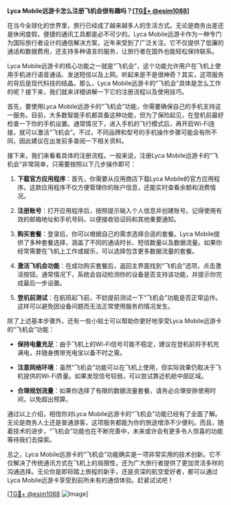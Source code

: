 **Lyca Mobile远游卡怎么注册飞机会很有趣吗？[[TG💪+ @esim1088](https://t.me/s/esim1088)]**

在当今全球化的世界里，旅行已经成了越来越多人的生活方式。无论是商务出差还是休闲度假，便捷的通讯工具都是必不可少的。Lyca Mobile远游卡作为一种专门为国际旅行者设计的通信解决方案，近年来受到了广泛关注。它不仅提供了低廉的通话和数据费用，还支持多种语言的服务，让旅行者在国外也能轻松保持联系。

Lyca Mobile远游卡的核心功能之一就是“飞机会”，这个功能允许用户在飞机上使用手机进行语音通话、发送短信以及上网。听起来是不是很神奇？其实，这项服务的背后是现代科技的结晶。那么，Lyca Mobile远游卡的“飞机会”具体是怎么工作的呢？接下来，我们就来详细讲解一下它的注册流程以及使用技巧。

首先，要使用Lyca Mobile远游卡的“飞机会”功能，你需要确保自己的手机支持这一服务。目前，大多数智能手机都具备这种功能，但为了保险起见，在登机前最好检查一下你的手机设置。通常情况下，进入手机的飞行模式后，再开启Wi-Fi连接，就可以激活“飞机会”。不过，不同品牌和型号的手机操作步骤可能会有所不同，因此建议在出发前多查阅一下相关资料。

接下来，我们来看看具体的注册流程。一般来说，注册Lyca Mobile远游卡的“飞机会”非常简单，只需要按照以下几步操作即可：

1. **下载官方应用程序**：首先，你需要从应用商店下载Lyca Mobile的官方应用程序。这款应用程序不仅方便管理你的账户信息，还能实时查看余额和消费情况。
   
2. **注册账号**：打开应用程序后，按照提示输入个人信息并创建账号。记得使用有效的邮箱地址和手机号码，以便接收验证码和其他重要通知。

3. **购买套餐**：登录后，你可以根据自己的需求选择合适的套餐。Lyca Mobile提供了多种套餐选择，涵盖了不同的通话时长、短信数量以及数据流量。如果你经常需要在飞机上工作或娱乐，可以选择包含更多数据流量的套餐。

4. **激活飞机会功能**：在成功购买套餐后，返回主界面找到“飞机会”选项，点击激活按钮。通常情况下，系统会自动检测你的设备是否支持该功能，并提示你完成最后一步设置。

5. **登机前测试**：在航班起飞前，不妨提前测试一下“飞机会”功能是否正常运作。这样可以避免因设备问题而无法正常使用服务的情况发生。

除了上述基本步骤外，还有一些小贴士可以帮助你更好地享受Lyca Mobile远游卡的“飞机会”功能：

- **保持电量充足**：由于飞机上的Wi-Fi信号可能不稳定，建议在登机前将手机充满电，并随身携带充电宝以备不时之需。
  
- **注意网络环境**：虽然“飞机会”功能可以在飞机上使用，但实际效果仍取决于飞机提供的Wi-Fi质量。如果发现信号较弱，可以尝试靠近机舱中部区域。

- **合理规划流量**：如果你选择了有限的数据流量套餐，请务必合理安排使用时间，以免超出预算。

通过以上介绍，相信你对Lyca Mobile远游卡的“飞机会”功能已经有了全面了解。无论是商务人士还是普通游客，这项服务都能为你的旅途增添不少便利。而且，随着技术的进步，“飞机会”功能也在不断完善中，未来或许会有更多令人惊喜的功能等待我们去探索。

总之，Lyca Mobile远游卡的“飞机会”功能确实是一项非常实用的技术创新。它不仅解决了传统通讯方式在飞机上的局限性，还为广大旅行者提供了更加灵活多样的沟通选择。无论你是即将踏上旅程的新手，还是资深的航空爱好者，都可以通过Lyca Mobile远游卡享受到前所未有的通信体验。赶紧试试吧！

[[TG💪+ @esim1088](https://t.me/s/esim1088) ![Image](https://i.postimg.cc/4NQfJmqS/Snipaste-2025-05-13-00-14-12.png)]